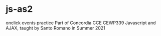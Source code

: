 # js-as2
onclick events practice
Part of Concordia CCE CEWP339 Javascript and AJAX, taught by Santo Romano in Summer 2021

